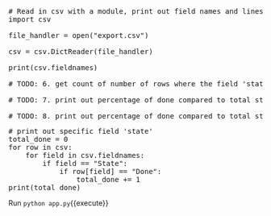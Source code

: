 <pre class="file" data-filename="app.py" data-target="replace">
# Read in csv with a module, print out field names and lines
import csv

file_handler = open("export.csv")

csv = csv.DictReader(file_handler)

print(csv.fieldnames)

# TODO: 6. get count of number of rows where the field 'state' is 'done'

# TODO: 7. print out percentage of done compared to total stories

# TODO: 8. print out percentage of done compared to total stories - realize we need float()
</pre>

<pre class="file" data-filename="app.py" data-target="insert" data-marker="# TODO: 6. get count of number of rows where the field 'state' is 'done'">
# print out specific field 'state'
total_done = 0
for row in csv:
    for field in csv.fieldnames:
        if field == "State":
            if row[field] == "Done":
                total_done += 1
print(total_done)
</pre>

Run `python app.py`{{execute}}
